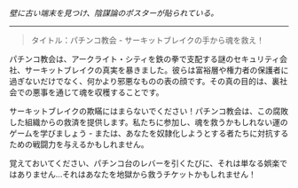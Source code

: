 _壁に古い端末を見つけ、陰謀論のポスターが貼られている。_

---

> タイトル：パチンコ教会 - サーキットブレイクの手から魂を救え！

パチンコ教会は、アークライト・シティを鉄の拳で支配する謎のセキュリティ会社、サーキットブレイクの真実を暴きました。彼らは富裕層や権力者の保護者に過ぎないだけでなく、何かより邪悪なものの表の顔です。その真の目的は、裏社会での悪事を通じて魂を収穫することです。

サーキットブレイクの欺瞞にはまらないでください！パチンコ教会は、この腐敗した組織からの救済を提供します。私たちに参加し、魂を救うかもしれない運のゲームを学びましょう - または、あなたを奴隷化しようとする者たちに対抗するための戦闘力を与えるかもしれません。

覚えておいてください、パチンコ台のレバーを引くたびに、それは単なる娯楽ではありません...それはあなたを地獄から救うチケットかもしれません！
